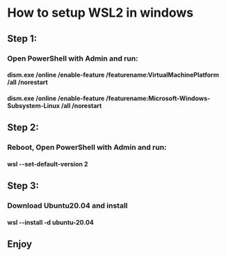 # How to setup WSL2 in windows

## Step 1: 
### Open PowerShell with Admin and run: 

#### dism.exe /online /enable-feature /featurename:VirtualMachinePlatform /all /norestart
#### dism.exe /online /enable-feature /featurename:Microsoft-Windows-Subsystem-Linux /all /norestart

## Step 2: 
### Reboot, Open PowerShell with Admin and run: 

#### wsl --set-default-version 2

## Step 3: 
### Download Ubuntu20.04 and install

#### wsl --install -d ubuntu-20.04

## Enjoy